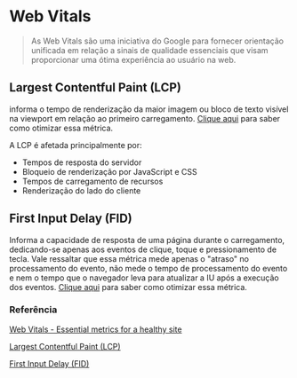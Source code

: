 # Web Vitals

> As Web Vitals são uma iniciativa do Google para fornecer orientação unificada em relação a sinais de qualidade essenciais que visam proporcionar uma ótima experiência ao usuário na web.

## Largest Contentful Paint (LCP)

 informa o tempo de renderização da maior imagem ou bloco de texto visível na viewport em relação ao primeiro carregamento. [Clique aqui](https://web.dev/optimize-lcp/) para saber como otimizar essa métrica.

 A LCP é afetada principalmente por:
 - Tempos de resposta do servidor
 - Bloqueio de renderização por JavaScript e CSS
 - Tempos de carregamento de recursos
 - Renderização do lado do cliente

## First Input Delay (FID)

Informa a capacidade de resposta de uma página durante o carregamento, dedicando-se apenas aos eventos de clique, toque e pressionamento de tecla. Vale ressaltar que essa métrica mede apenas o "atraso" no processamento do evento, não mede o tempo de processamento do evento e nem o tempo que o navegador leva para atualizar a IU após a execução dos eventos. [Clique aqui](https://web.dev/optimize-fid/) para saber como otimizar essa métrica.

### Referência
[Web Vitals - Essential metrics for a healthy site](https://web.dev/learn-web-vitals/)

[Largest Contentful Paint (LCP)](https://web.dev/lcp/)

[First Input Delay (FID)](https://web.dev/fid/)